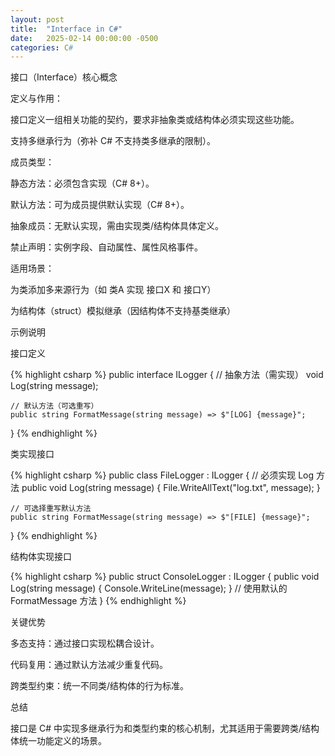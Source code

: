```yaml
---
layout: post
title:  "Interface in C#"
date:   2025-02-14 00:00:00 -0500
categories: C#
---
```


接口（Interface）核心概念

定义与作用：

接口定义一组相关功能的契约，要求非抽象类或结构体必须实现这些功能。

支持多继承行为（弥补 C# 不支持类多继承的限制）。

成员类型：

静态方法：必须包含实现（C# 8+）。

默认方法：可为成员提供默认实现（C# 8+）。

抽象成员：无默认实现，需由实现类/结构体具体定义。

禁止声明：实例字段、自动属性、属性风格事件。

适用场景：

为类添加多来源行为（如 类A 实现 接口X 和 接口Y）

为结构体（struct）模拟继承（因结构体不支持基类继承）

示例说明

接口定义

{% highlight csharp %}
public interface ILogger
{
    // 抽象方法（需实现）
    void Log(string message);

    // 默认方法（可选重写）
    public string FormatMessage(string message) => $"[LOG] {message}";
}
{% endhighlight %}

类实现接口

{% highlight csharp %}
public class FileLogger : ILogger
{
    // 必须实现 Log 方法
    public void Log(string message)
    {
        File.WriteAllText("log.txt", message);
    }

    // 可选择重写默认方法
    public string FormatMessage(string message) => $"[FILE] {message}";
}
{% endhighlight %}

结构体实现接口

{% highlight csharp %}
public struct ConsoleLogger : ILogger
{
    public void Log(string message)
    {
        Console.WriteLine(message);
    }
    // 使用默认的 FormatMessage 方法
}
{% endhighlight %}

关键优势

多态支持：通过接口实现松耦合设计。

代码复用：通过默认方法减少重复代码。

跨类型约束：统一不同类/结构体的行为标准。

总结

接口是 C# 中实现多继承行为和类型约束的核心机制，尤其适用于需要跨类/结构体统一功能定义的场景。